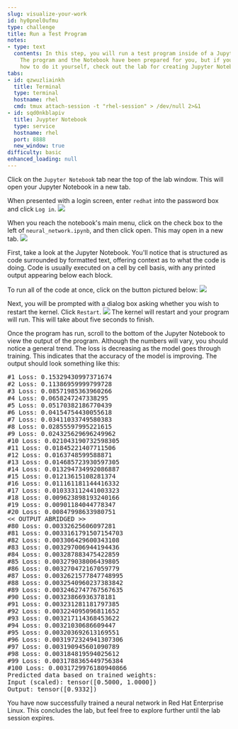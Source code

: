 ```yaml
---
slug: visualize-your-work
id: hy0pnel0ufmu
type: challenge
title: Run a Test Program
notes:
- type: text
  contents: In this step, you will run a test program inside of a Jupyter Notebook.
    The program and the Notebook have been prepared for you, but if you wish to learn
    how to do it yourself, check out the lab for creating Jupyter Notebooks!
tabs:
- id: qzwuzliainkh
  title: Terminal
  type: terminal
  hostname: rhel
  cmd: tmux attach-session -t "rhel-session" > /dev/null 2>&1
- id: sqd0nkblapiv
  title: Juypter Notebook
  type: service
  hostname: rhel
  port: 8888
  new_window: true
difficulty: basic
enhanced_loading: null
---
```

Click on the `Jupyter Notebook` tab near the top of the lab window. This will open your Jupyter Notebook in a new tab.

When presented with a login screen, enter `redhat` into the password box and click `Log in`.
![](../assets/jupyter-login.png)

When you reach the notebook's main menu, click on the check box to the left of `neural_network.ipynb`, and then click open. This may open in a new tab.
![](../assets/neural_network_open.png)

First, take a look at the Jupyter Notebook. You'll notice that is structured as code surrounded by formatted text, offering context as to what the code is doing. Code is usually executed on a cell by cell basis, with any printed output appearing below each block.

To run all of the code at once, click on the button pictured below:
![](../assets/jupyter_play_neural.png)

Next, you will be prompted with a dialog box asking whether you wish to restart the kernel. Click `Restart`.
![](../assets/jupyter_run_all_neural.png)
The kernel will restart and your program will run. This will take about five seconds to finish.

Once the program has run, scroll to the bottom of the Jupyter Notebook to view the output of the program. Although the numbers will vary, you should notice a general trend. The loss is decreasing as the model goes through training. This indicates that the accuracy of the model is improving. The output should look something like this:
<pre class="file">
#1 Loss: 0.15329430997371674
#2 Loss: 0.11386959999799728
#3 Loss: 0.08571985363960266
#4 Loss: 0.0658247247338295
#5 Loss: 0.05170382186770439
#6 Loss: 0.04154754430055618
#7 Loss: 0.03411033749580383
#8 Loss: 0.02855597995221615
#9 Loss: 0.024325629696249962
#10 Loss: 0.021043190732598305
#11 Loss: 0.01845221407711506
#12 Loss: 0.0163748599588871
#13 Loss: 0.014685723930597305
#14 Loss: 0.013294734992086887
#15 Loss: 0.01213615108281374
#16 Loss: 0.011161181144416332
#17 Loss: 0.010333112441003323
#18 Loss: 0.009623898193240166
#19 Loss: 0.00901184044778347
#20 Loss: 0.00847998633980751
<< OUTPUT ABRIDGED >>
#80 Loss: 0.00332625606097281
#81 Loss: 0.0033161791507154703
#82 Loss: 0.003306429600343108
#83 Loss: 0.003297006944194436
#84 Loss: 0.003287883475422859
#85 Loss: 0.003279038006439805
#86 Loss: 0.003270472167059779
#87 Loss: 0.0032621577847748995
#88 Loss: 0.0032540960237383842
#89 Loss: 0.0032462747767567635
#90 Loss: 0.00323866936378181
#91 Loss: 0.003231281181797385
#92 Loss: 0.003224095096811652
#93 Loss: 0.003217114368453622
#94 Loss: 0.00321030686609447
#95 Loss: 0.003203692613169551
#96 Loss: 0.0031972324941307306
#97 Loss: 0.003190945601090789
#98 Loss: 0.003184819594025612
#99 Loss: 0.0031788365449756384
#100 Loss: 0.0031729976180940866
Predicted data based on trained weights:
Input (scaled): tensor([0.5000, 1.0000])
Output: tensor([0.9332])
</pre>

You have now successfully trained a neural network in Red Hat Enterprise Linux. This concludes the lab, but feel free to explore further until the lab session expires.
